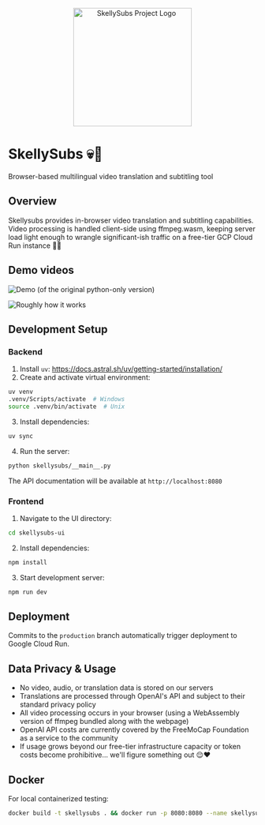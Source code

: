 
<p align="center">
    <img src="https://github.com/user-attachments/assets/3bb41434-fa1e-4603-a1d9-0072c090ba2a" height="240" alt="SkellySubs Project Logo">
</p> 

# SkellySubs 💀💬
Browser-based multilingual video translation and subtitling tool

## Overview
Skellysubs provides in-browser video translation and subtitling capabilities. Video processing is handled client-side using ffmpeg.wasm, keeping server load light enough to wrangle significant-ish traffic on a free-tier GCP Cloud Run instance 🤞😅

## Demo videos
![Demo (of the original python-only version)](https://github.com/user-attachments/assets/c7a3d9b4-f8d7-4728-a67e-fd7954c0e174)

![Roughly how it works](https://github.com/user-attachments/assets/089996cf-960d-4704-b5d9-f4ddf19d757b)




## Development Setup

### Backend
1. Install `uv`: https://docs.astral.sh/uv/getting-started/installation/
2. Create and activate virtual environment:
```bash
uv venv
.venv/Scripts/activate  # Windows
source .venv/bin/activate  # Unix
```
3. Install dependencies:
```bash
uv sync
```
4. Run the server:
```bash
python skellysubs/__main__.py
```
The API documentation will be available at `http://localhost:8080`

### Frontend
1. Navigate to the UI directory:
```bash
cd skellysubs-ui
```
2. Install dependencies:
```bash
npm install
```
3. Start development server:
```bash
npm run dev
```

## Deployment
Commits to the `production` branch automatically trigger deployment to Google Cloud Run.

## Data Privacy & Usage
- No video, audio, or translation data is stored on our servers  
- Translations are processed through OpenAI's API and subject to their standard privacy policy
- All video processing occurs in your browser (using a WebAssembly version of ffmpeg bundled along with the webpage) 
- OpenAI API costs are currently covered by the FreeMoCap Foundation as a service to the community
- If usage grows beyond our free-tier infrastructure capacity or token costs become prohibitive... we'll figure something out 😌❤️


## Docker
For local containerized testing:
```bash
docker build -t skellysubs . && docker run -p 8080:8080 --name skellysubs-docker skellysubs
```

